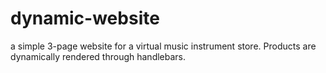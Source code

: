 # dynamic-website
a simple 3-page website for a virtual music instrument store. Products are dynamically rendered through handlebars.
